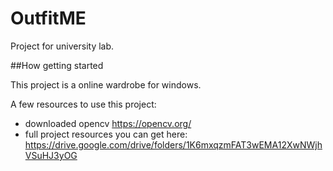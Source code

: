 # OutfitME

Project for university lab.

##How getting started

This project is a online wardrobe for windows.

A few resources to use this project:

- downloaded opencv https://opencv.org/
- full project resources you can get here: https://drive.google.com/drive/folders/1K6mxqzmFAT3wEMA12XwNWjhVSuHJ3yOG

